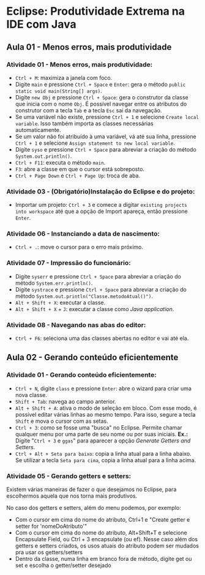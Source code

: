 # Eclipse: Produtividade Extrema na IDE com Java

## Aula 01 - Menos erros, mais produtividade

### Atividade 01 - Menos erros, mais produtividade:

- `Ctrl + M`: maximiza a janela com foco.
- Digite `main` e pressione `Ctrl + Space` e `Enter`: gera o método `public static void main(String[] args)`.
- Digite `new Obj` e pressione `Ctrl + Space`: gera o construtor da classe que inicia com o nome `Obj`. É possível navegar entre os atributos do construtor com a tecla `Tab` e a tecla `Esc` sai da navegação.
- Se uma variável não existe, pressione `Ctrl + 1` e selecione `Create local variable`. Isso também importa as classes necessárias automaticamente.
- Se um valor não foi atribuído à uma variável, vá até sua linha, pressione `Ctrl + 1` e selecione `Assign statement to new local variable`.
- Digite `syso` e pressione `Ctrl + Space` para abreviar a criação do método `System.out.println()`.
- `Ctrl + F11`: executa o método `main`.
- `F3`: abre a classe em que o cursor está sobreposto.
- `Ctrl + Page Down` e `Ctrl + Page Up`: troca de aba.

### Atividade 03 - (Obrigatório)Instalação do Eclipse e do projeto:

- Importar um projeto: `Ctrl + 3` e comece a digitar `existing projects into workspace` até que a opção de Import apareça, então pressione `Enter`.

### Atividade 06 - Instanciando a data de nascimento:

- `Ctrl + .`: move o cursor para o erro mais próximo.

### Atividade 07 - Impressão do funcionário:

- Digite `syserr` e pressione `Ctrl + Space` para abreviar a criação do método `System.err.println()`.
- Digite `systrace` e pressione `Ctrl + Space` para abreviar a criação do método `System.out.println("Classe.metodoAtual()")`.
- `Alt + Shift + X`: executar a classe.
- `Alt + Shift + X` + `J`: executar a classe como *Java application*.

### Atividade 08 - Navegando nas abas do editor:

- `Ctrl + F6`: seleciona uma das classes abertas no editor e vai até ela.

## Aula 02 - Gerando conteúdo eficientemente

### Atividade 01 - Gerando conteúdo eficientemente:

- `Ctrl + N`, digite `class` e pressione `Enter`: abre o wizard para criar uma nova classe.
- `Shift + Tab`: navega ao campo anterior.
- `Alt + Shift + A`: ativa o modo de seleção em bloco. Com esse modo, é possível editar várias linhas ao mesmo tempo. Para isso, segure a tecla `Shift` e mova o cursor com as setas.
- `Ctrl + 3`: como se fosse uma "busca" no Eclipse. Permite chamar qualquer menu por uma parte de seu nome ou por suas iniciais. **Ex.:** Digite "`Ctrl + 3` e `ggas`" para aparecer a opção *Generate Getters and Setters*.
- `Ctrl + Alt + Seta para baixo`: copia a linha atual para a linha abaixo. Se utilizar a tecla `Seta para cima`, copia a linha atual para a linha acima.

### Atividade 05 - Gerando getters e setters:

Existem várias maneiras de fazer o que desejamos no Eclipse, para escolhermos aquela que nos torna mais produtivos.

No caso dos getters e setters, além do menu podemos, por exemplo:

- Com o cursor em cima do nome do atributo, Ctrl+1 e "Create getter e setter for 'nomeDoAtributo'"
- Com o cursor em cima do nome do atributo, Alt+Shift+T e selecione Encapsulate Field, ou Ctrl + 3 encapsulate (ou ef). Nesse caso além dos getters e setters criados, os usos atuais do atributo podem ser mudados pra usar os getters/setters
- Dentro da classe, numa linha em branco fora de método, digite get ou set e escolha o getter/setter desejado
